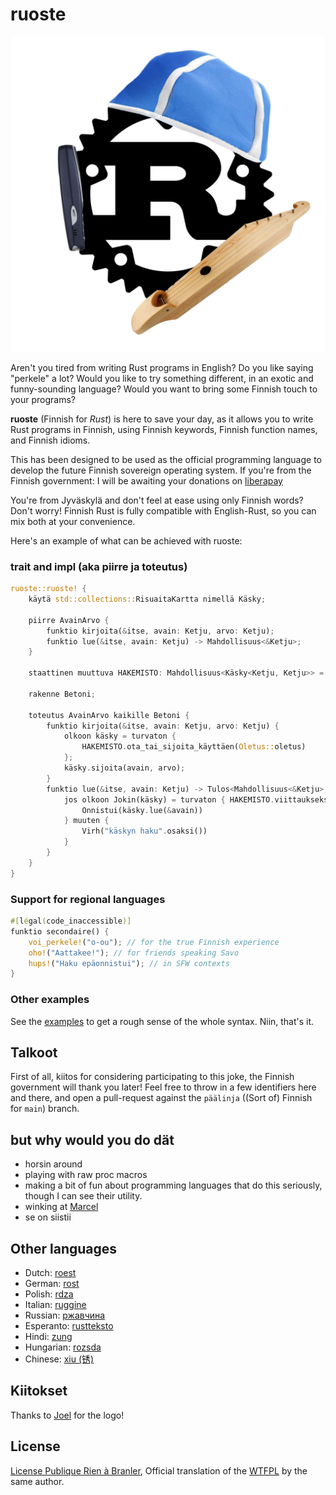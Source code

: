 # ruoste

![](https://github.com/vkoskiv/ruoste/raw/principale/logo.jpeg)

Aren't you tired from writing Rust programs in English? Do you like saying
"perkele" a lot? Would you like to try something different, in an exotic and
funny-sounding language? Would you want to bring some Finnish touch to your
programs?

**ruoste** (Finnish for _Rust_) is here to save your day, as it allows you to
write Rust programs in Finnish, using Finnish keywords, Finnish function names, 
and Finnish idioms.

This has been designed to be used as the official programming language to
develop the future Finnish sovereign operating system. If you're from the Finnish
government: I will be awaiting your donations on [liberapay](https://liberapay.com/bnjbvr/)

You're from Jyväskylä and don't feel at ease using only Finnish words? Don't worry!
Finnish Rust is fully compatible with English-Rust, so you can mix both at your
convenience.

Here's an example of what can be achieved with ruoste:

### trait and impl (aka piirre ja toteutus)

```rust
ruoste::ruoste! {
    käytä std::collections::RisuaitaKartta nimellä Käsky;

    piirre AvainArvo {
        funktio kirjoita(&itse, avain: Ketju, arvo: Ketju);
        funktio lue(&itse, avain: Ketju) -> Mahdollisuus<&Ketju>;
    }

    staattinen muuttuva HAKEMISTO: Mahdollisuus<Käsky<Ketju, Ketju>> = EiMikään;

    rakenne Betoni;

    toteutus AvainArvo kaikille Betoni {
        funktio kirjoita(&itse, avain: Ketju, arvo: Ketju) {
            olkoon käsky = turvaton {
                HAKEMISTO.ota_tai_sijoita_käyttäen(Oletus::oletus)
            };
            käsky.sijoita(avain, arvo);
        }
        funktio lue(&itse, avain: Ketju) -> Tulos<Mahdollisuus<&Ketju>, Ketju> {
            jos olkoon Jokin(käsky) = turvaton { HAKEMISTO.viittaukseksi() } {
                Onnistui(käsky.lue(&avain))
            } muuten {
                Virh("käskyn haku".osaksi())
            }
        }
    }
}
```

### Support for regional languages

```rust
#[légal(code_inaccessible)]
funktio secondaire() {
    voi_perkele!("o-ou"); // for the true Finnish experience
    oho!("Aattakee!"); // for friends speaking Savo
    hups!("Haku epäonnistui"); // in SFW contexts
}
```

### Other examples

See the [examples](./examples/src/main.rs) to get a rough sense of the whole
syntax. Niin, that's it.

## Talkoot

First of all, kiitos for considering participating to this joke, the
Finnish government will thank you later! Feel free to throw in a few identifiers
here and there, and open a pull-request against the `päälinja` ((Sort of) Finnish for
`main`) branch.

## but why would you do dät

- horsin around
- playing with raw proc macros
- making a bit of fun about programming languages that do this seriously,
  though I can see their utility.
- winking at [Marcel](https://github.com/brouberol/marcel)
- se on siistii

## Other languages

- Dutch: [roest](https://github.com/jeroenhd/roest)
- German: [rost](https://github.com/michidk/rost)
- Polish: [rdza](https://github.com/phaux/rdza)
- Italian: [ruggine](https://github.com/DamianX/ruggine)
- Russian: [ржавчина](https://github.com/FluxIndustries/rzhavchina)
- Esperanto: [rustteksto](https://github.com/dscottboggs/rustteksto)
- Hindi: [zung](https://github.com/rishit-khandelwal/zung)
- Hungarian: [rozsda](https://github.com/jozsefsallai/rozsda)
- Chinese: [xiu (锈)](https://github.com/lucifer1004/xiu)

## Kiitokset

Thanks to [Joel](https://twitter.com/joeltikkanen) for the logo!

## License

[License Publique Rien à Branler](http://sam.zoy.org/lprab/),
Official translation of the [WTFPL](http://www.wtfpl.net/)
by the same author.
